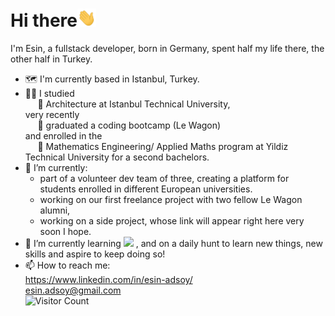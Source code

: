 # Hi there<img src="https://raw.githubusercontent.com/eadsoy/eadsoy/main/gifs/hi.gif" width="30px">
I'm Esin, a fullstack developer, born in Germany, spent half my life there, the other half in Turkey. 
- :world_map: I'm currently based in Istanbul, Turkey. 
- :woman_student: I studied\
  &nbsp;&nbsp;&nbsp;&nbsp; :closed_book: Architecture  at Istanbul Technical University,\
  very recently\
  &nbsp;&nbsp;&nbsp;&nbsp; :bus: graduated a coding bootcamp (Le Wagon) \
  and enrolled in the\
  &nbsp;&nbsp;&nbsp;&nbsp; :open_book: Mathematics Engineering/ Applied Maths program at Yildiz Technical University for a second bachelors.
- 🔭 I’m currently:
    - part of a volunteer dev team of three, creating a platform for students enrolled in different European universities.
    - working on our first freelance project with two fellow Le Wagon alumni,
    - working on a side project, whose link will appear right here very soon I hope.
- 🌱 I’m currently learning <img src="https://img.shields.io/badge/react%20-%2320232a.svg?&style=for-the-badge&logo=react&logoColor=%2361DAFB"/>
, and on a daily hunt to learn new things, new skills and aspire to keep doing so!
- 📫 How to reach me:\
  https://www.linkedin.com/in/esin-adsoy/ \
  esin.adsoy@gmail.com\
![Visitor Count](https://profile-counter.glitch.me/eadsoy/count.svg)
